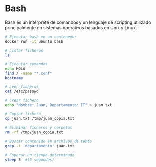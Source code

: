 # Bash
Bash es un intérprete de comandos y un lenguaje de scripting utilizado principalmente en sistemas operativos basados en Unix y Linux.

```bash
# Ejecutar bash en un contenedor
docker run -it ubuntu bash

# Listar ficheros
ls

# Ejecutar comandos
echo HOLA
find / -name "*.conf"
hostname

# Leer ficheros
cat /etc/passwd

# Crear fichero
echo "Nombre: Juan, Departamento: IT" > juan.txt

# Copiar fichero
cp juan.txt /tmp/juan_copia.txt

# Eliminar ficheros y carpetas
rm -rf /tmp/juan_copia.txt

# Buscar contenido en archivos de texto
grep -i 'departamento' juan.txt

# Esperar un tiempo determinado
sleep 5  #(5 segundos)
```

